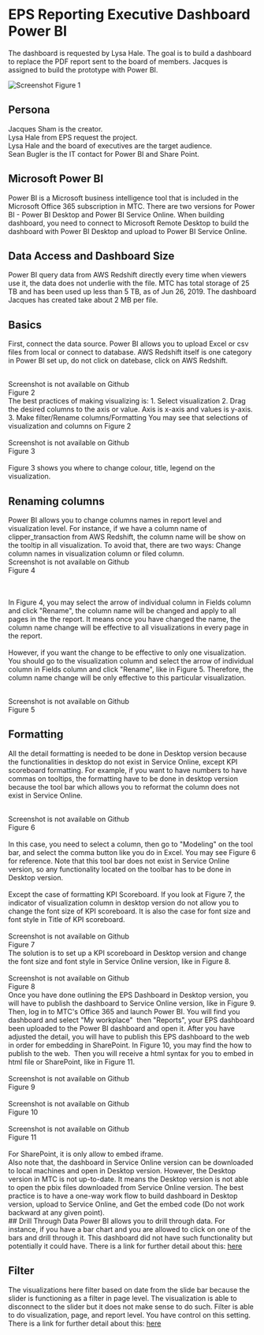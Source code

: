 # EPS Reporting Executive Dashboard Power BI

The dashboard is requested by Lysa Hale. The goal is to build a dashboard to replace the PDF report sent to the board of members. Jacques is assigned to build the prototype with Power BI.

![Screenshot](image/bi_coverpage.png)
Figure 1

## Persona
Jacques Sham is the creator.<br>
Lysa Hale from EPS request the project.<br>
Lysa Hale and the board of executives are the target audience.<br>
Sean Bugler is the IT contact for Power BI and Share Point.

## Microsoft Power BI
Power BI is a Microsoft business intelligence tool that is included in the Microsoft Office 365 subscription in MTC. There are two versions for Power BI - Power BI Desktop and Power BI Service Online. When building dashboard, you need to connect to Microsoft Remote Desktop to build the dashboard with Power BI Desktop and upload to Power BI Service Online. 

## Data Access and Dashboard Size
Power BI query data from AWS Redshift directly every time when viewers use it, the data does not underlie with the file. MTC has total storage of 25 TB and has been used up less than 5 TB, as of Jun 26, 2019. The dashboard Jacques has created take about 2 MB per file. 


## Basics
First, connect the data source. Power BI allows you to upload Excel or csv files from local or connect to database. AWS Redshift itself is one category in Power BI set up, do not click on datebase, click on AWS Redshift.

<br>
Screenshot is not available on Github<br>
Figure 2
<br>
The best practices of making visualizing is:
1. Select visualization
2. Drag the desired columns to the axis or value. Axis is x-axis and values is y-axis.
3. Make filter/Rename columns/Formatting
You may see that selections of visualization and columns on Figure 2
<br><br>
Screenshot is not available on Github<br>
Figure 3
<br><br>
Figure 3 shows you where to change colour, title, legend on the visualization. 


## Renaming columns
Power BI allows you to change columns names in report level and visualization level. For instance, if we have a column name of clipper_transaction from AWS Redshift, the column name will be show on the tooltip in all visualization. To avoid that, there are two ways: Change column names in visualization column or filed column.
<br>
Screenshot is not available on Github<br>
Figure 4

<br><br>
In Figure 4, you may select the arrow of individual column in Fields column and click "Rename", the column name will be changed and apply to all pages in the the report. It means once you have changed the name, the column name change will be effective to all visualizations in every page in the report.
<br><br>
However, if you want the change to be effective to only one visualization. You should go to the visualization column and select the arrow of individual column in Fields column and click "Rename", like in Figure 5. Therefore, the column name change will be only effective to this particular visualization.

<br>
Screenshot is not available on Github<br>
Figure 5

## Formatting
All the detail formatting is needed to be done in Desktop version because the functionalities in desktop do not exist in Service Online, except KPI scoreboard formatting. For example, if you want to have numbers to have commas on tooltips, the formatting have to be done in desktop version because the tool bar which allows you to reformat the column does not exist in Service Online. 

<br>
Screenshot is not available on Github<br>
Figure 6
<br><br>
In this case, you need to select a column, then go to "Modeling" on the tool bar, and select the comma button like you do in Excel. You may see Figure 6 for reference. Note that this tool bar does not exist in Service Online version, so any functionality located on the toolbar has to be done in Desktop version.
<br><br>
Except the case of formatting KPI Scoreboard. If you look at Figure 7, the indicator of visualization column in desktop version do not allow you to change the font size of KPI scoreboard. It is also the case for font size and font style in Title of KPI scoreboard.
<br>
<br>
Screenshot is not available on Github<br>
Figure 7
<br>
The solution is to set up a KPI scoreboard in Desktop version and change the font size and font style in Service Online version, like in Figure 8.<br>

<br>
Screenshot is not available on Github<br>
Figure 8
<br>
Once you have done outlining the EPS Dashboard in Desktop version, you will have to publish the dashboard to Service Online version, like in Figure 9. Then, log in to MTC's Office 365 and launch Power BI. You will find you dashboard and select "My workplace"  then "Reports", your EPS dashboard been uploaded to the Power BI dashboard and open it. After you have adjusted the detail, you will have to publish this EPS dashboard to the web in order for embedding in SharePoint. In Figure 10, you may find the how to publish to the web.  Then you will receive a html syntax for you to embed in html file or SharePoint, like in Figure 11.
<br>
<br>
Screenshot is not available on Github<br>
Figure 9
<br>
<br>
Screenshot is not available on Github<br>
Figure 10
<br>
<br>
Screenshot is not available on Github<br>
Figure 11
<br><br>
For SharePoint, it is only allow to embed iframe. 
<br>
Also note that, the dashboard in Service Online version can be downloaded to local machines and open in Desktop version. However, the Desktop version in MTC is not up-to-date. It means the Desktop version is not able to open the pbix files downloaded from Service Online version. The best practice is to have a one-way work flow to build dashboard in Desktop version, upload to Service Online, and Get the embed code (Do not work backward at any given point).
<br>
## Drill Through Data
Power BI allows you to drill through data. For instance, if you have a bar chart and you are allowed to click on one of the bars and drill through it. This dashboard did not have such functionality but potentially it could have. There is a link for further detail about this:
<a href="https://docs.microsoft.com/en-us/power-bi/desktop-drillthrough">here</a>
<br>

## Filter
The visualizations here filter based on date from the slide bar because the slider is functioning as a filter in page level. The visualization is able to disconnect to the slider but it does not make sense to do such. Filter is able to do visualization, page, and report level. You have control on this setting. There is a link for further detail about this:
<a href="https://docs.microsoft.com/en-us/power-bi/power-bi-report-add-filter">here</a>